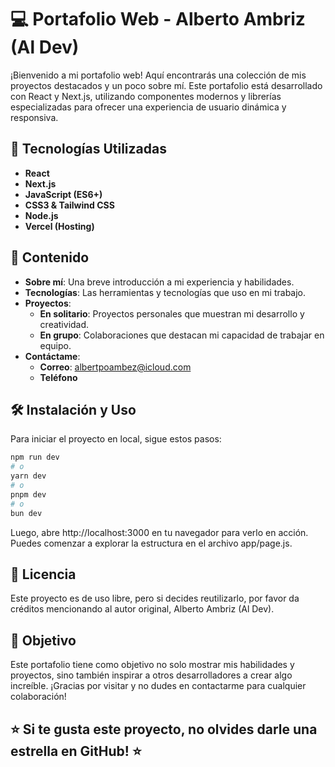 # 💻 Portafolio Web - Alberto Ambriz (Al Dev) 

¡Bienvenido a mi portafolio web! Aquí encontrarás una colección de mis proyectos destacados y un poco sobre mí. Este portafolio está desarrollado con React y Next.js, utilizando componentes modernos y librerías especializadas para ofrecer una experiencia de usuario dinámica y responsiva.

## 🚀 Tecnologías Utilizadas

- **React**
- **Next.js**
- **JavaScript (ES6+)**
- **CSS3 & Tailwind CSS**
- **Node.js**
- **Vercel (Hosting)**

## 📂 Contenido

- **Sobre mí**: Una breve introducción a mi experiencia y habilidades.
- **Tecnologías**: Las herramientas y tecnologías que uso en mi trabajo.
- **Proyectos**:
  - **En solitario**: Proyectos personales que muestran mi desarrollo y creatividad.
  - **En grupo**: Colaboraciones que destacan mi capacidad de trabajar en equipo.
- **Contáctame**:
  - **Correo**: [albertpoambez@icloud.com](mailto:albertpoambez@icloud.com)
  - **Teléfono**

## 🛠️ Instalación y Uso

Para iniciar el proyecto en local, sigue estos pasos:

```bash
npm run dev
# o
yarn dev
# o
pnpm dev
# o
bun dev
```

Luego, abre http://localhost:3000 en tu navegador para verlo en acción. Puedes comenzar a explorar la estructura en el archivo app/page.js.

## 📜 Licencia
Este proyecto es de uso libre, pero si decides reutilizarlo, por favor da créditos mencionando al autor original, Alberto Ambriz (Al Dev).

## 🎯 Objetivo
Este portafolio tiene como objetivo no solo mostrar mis habilidades y proyectos, sino también inspirar a otros desarrolladores a crear algo increíble. ¡Gracias por visitar y no dudes en contactarme para cualquier colaboración!


## ⭐ Si te gusta este proyecto, no olvides darle una estrella en GitHub! ⭐
